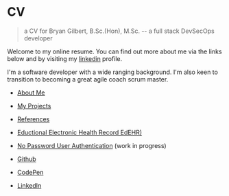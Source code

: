 # CV

> a CV for Bryan Gilbert, B.Sc.(Hon), M.Sc. -- a full stack DevSecOps developer


Welcome to my online resume.  You can find out more about me via the links below and by visiting my 
[linkedin](https://www.linkedin.com/in/bryangilbertsoftware) 
profile.

I'm a software developer with a wide ranging background. I'm also keen to transition to becoming a great agile coach scrum master.  


- [About Me](/about.md)
- [My Projects](/projects.md)
- [References](/refs.md)

- [Eductional Electronic Health Record EdEHR)](https:/edehr.org)
- [No Password User Authentication](https://npuser.org) (work in progress)


- [Github](https://github.com/bryan-gilbert/)
- [CodePen](https://codepen.io/bgilbert)
- [LinkedIn](https://www.linkedin.com/in/bryangilbertsoftware)
